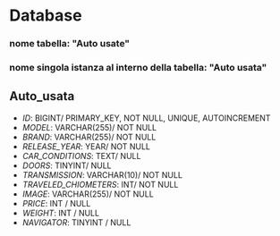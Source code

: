# Database

###  nome tabella: "Auto usate"
###  nome singola istanza al interno della tabella: "Auto usata"


## Auto_usata
- *ID*: BIGINT/ PRIMARY_KEY, NOT NULL, UNIQUE, AUTOINCREMENT
- *MODEL*: VARCHAR(255)/ NOT NULL
- *BRAND*: VARCHAR(255)/ NOT NULL
- *RELEASE_YEAR*: YEAR/ NOT NULL
- *CAR_CONDITIONS*: TEXT/ NULL
- *DOORS*: TINYINT/ NULL
- *TRANSMISSION*: VARCHAR(10)/ NOT NULL
- *TRAVELED_CHIOMETERS*: INT/ NOT NULL
- *IMAGE*: VARCHAR(255)/ NOT NULL
- *PRICE*: INT / NULL
- *WEIGHT*: INT / NULL
- *NAVIGATOR*: TINYINT / NULL


